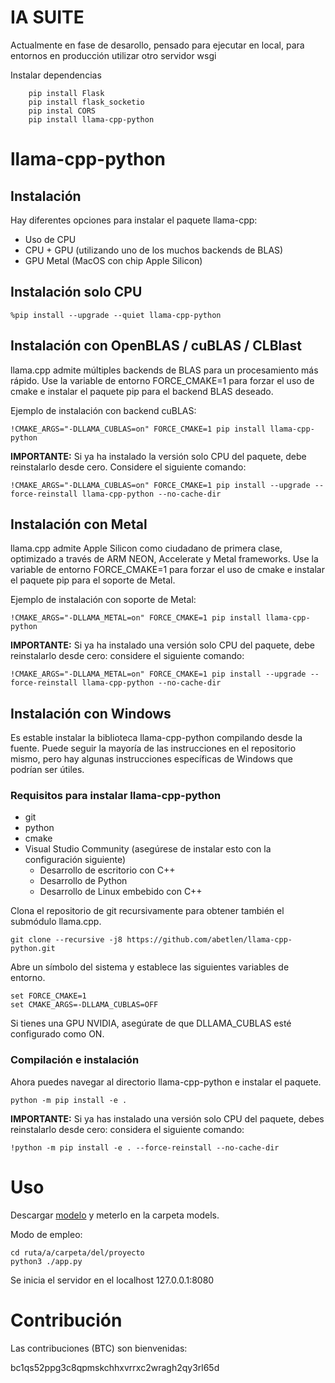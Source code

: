 <h1>IA SUITE</h1>

Actualmente en fase de desarollo, pensado para ejecutar en local,
para entornos en producción utilizar otro servidor wsgi

Instalar dependencias

        pip install Flask
        pip install flask_socketio
        pip instal CORS
        pip install llama-cpp-python 

# llama-cpp-python

## Instalación

Hay diferentes opciones para instalar el paquete llama-cpp:

- Uso de CPU
- CPU + GPU (utilizando uno de los muchos backends de BLAS)
- GPU Metal (MacOS con chip Apple Silicon)

## Instalación solo CPU

```
%pip install --upgrade --quiet llama-cpp-python
```

## Instalación con OpenBLAS / cuBLAS / CLBlast

llama.cpp admite múltiples backends de BLAS para un procesamiento más rápido. Use la variable de entorno FORCE_CMAKE=1 para forzar el uso de cmake e instalar el paquete pip para el backend BLAS deseado.

Ejemplo de instalación con backend cuBLAS:

```
!CMAKE_ARGS="-DLLAMA_CUBLAS=on" FORCE_CMAKE=1 pip install llama-cpp-python
```

**IMPORTANTE:** Si ya ha instalado la versión solo CPU del paquete, debe reinstalarlo desde cero. Considere el siguiente comando:

```
!CMAKE_ARGS="-DLLAMA_CUBLAS=on" FORCE_CMAKE=1 pip install --upgrade --force-reinstall llama-cpp-python --no-cache-dir
```

## Instalación con Metal

llama.cpp admite Apple Silicon como ciudadano de primera clase, optimizado a través de ARM NEON, Accelerate y Metal frameworks. Use la variable de entorno FORCE_CMAKE=1 para forzar el uso de cmake e instalar el paquete pip para el soporte de Metal.

Ejemplo de instalación con soporte de Metal:

```
!CMAKE_ARGS="-DLLAMA_METAL=on" FORCE_CMAKE=1 pip install llama-cpp-python
```

**IMPORTANTE:** Si ya ha instalado una versión solo CPU del paquete, debe reinstalarlo desde cero: considere el siguiente comando:

```
!CMAKE_ARGS="-DLLAMA_METAL=on" FORCE_CMAKE=1 pip install --upgrade --force-reinstall llama-cpp-python --no-cache-dir
```

## Instalación con Windows

Es estable instalar la biblioteca llama-cpp-python compilando desde la fuente. Puede seguir la mayoría de las instrucciones en el repositorio mismo, pero hay algunas instrucciones específicas de Windows que podrían ser útiles.

### Requisitos para instalar llama-cpp-python

- git
- python
- cmake
- Visual Studio Community (asegúrese de instalar esto con la configuración siguiente)
  - Desarrollo de escritorio con C++
  - Desarrollo de Python
  - Desarrollo de Linux embebido con C++

Clona el repositorio de git recursivamente para obtener también el submódulo llama.cpp.

```
git clone --recursive -j8 https://github.com/abetlen/llama-cpp-python.git
```

Abre un símbolo del sistema y establece las siguientes variables de entorno.

```
set FORCE_CMAKE=1
set CMAKE_ARGS=-DLLAMA_CUBLAS=OFF
```

Si tienes una GPU NVIDIA, asegúrate de que DLLAMA_CUBLAS esté configurado como ON.

### Compilación e instalación

Ahora puedes navegar al directorio llama-cpp-python e instalar el paquete.

```
python -m pip install -e .
```

**IMPORTANTE:** Si ya has instalado una versión solo CPU del paquete, debes reinstalarlo desde cero: considera el siguiente comando:

```
!python -m pip install -e . --force-reinstall --no-cache-dir
```

# Uso

Descargar <a href="https://huggingface.co/TheBloke/Llama-2-7B-Chat-GGUF/resolve/main/llama-2-7b-chat.Q8_0.gguf?download=true">modelo</a> y meterlo en la carpeta models.

Modo de empleo: 

    cd ruta/a/carpeta/del/proyecto
    python3 ./app.py

Se inicia el servidor en el localhost 127.0.0.1:8080


# Contribución

Las contribuciones (BTC) son bienvenidas:
        
bc1qs52ppg3c8qpmskchhxvrrxc2wragh2qy3rl65d








